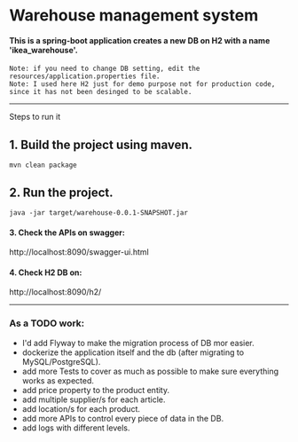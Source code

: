 # Warehouse management system

#### This is a spring-boot application creates a new DB on H2 with a name 'ikea_warehouse'.
    Note: if you need to change DB setting, edit the resources/application.properties file.
    Note: I used here H2 just for demo purpose not for production code, since it has not been desinged to be scalable.

---

Steps to run it
## 1. Build the project using maven.

	mvn clean package
	
## 2. Run the project.  
  
    java -jar target/warehouse-0.0.1-SNAPSHOT.jar

#### 3. Check the APIs on swagger: 
http://localhost:8090/swagger-ui.html

#### 4. Check H2 DB on: 
http://localhost:8090/h2/

--- 
### As a TODO work:
* I'd add Flyway to make the migration process of DB mor easier.
* dockerize the application itself and the db (after migrating to MySQL/PostgreSQL).
* add more Tests to cover as much as possible to make sure everything works as expected.
* add price property to the product entity.
* add multiple supplier/s for each article.
* add location/s for each product.  
* add more APIs to control every piece of data in the DB.
* add logs with different levels.

